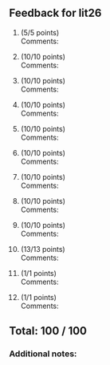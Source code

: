 ## Feedback for lit26

1. (5/5 points)  
   Comments: 

2. (10/10 points)  
   Comments: 

3. (10/10 points)  
   Comments: 

4. (10/10 points)  
   Comments: 

5. (10/10 points)  
   Comments: 

6. (10/10 points)  
   Comments: 

7. (10/10 points)  
   Comments: 

8. (10/10 points)  
   Comments: 

9. (10/10 points)  
   Comments: 

10. (13/13 points)  
   Comments: 

11. (1/1 points)  
   Comments: 

12. (1/1 points)  
   Comments: 

## Total: 100 / 100

### Additional notes:  


